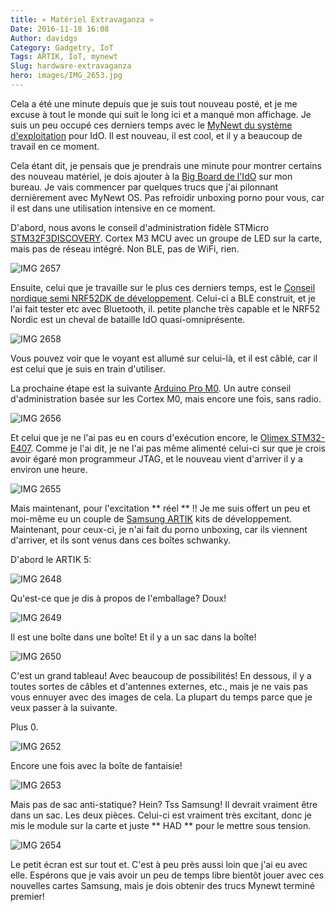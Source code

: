 ```yaml
---
title: « Matériel Extravaganza »
Date: 2016-11-18 16:08
Author: davidgs
Category: Gadgetry, IoT
Tags: ARTIK, IoT, mynewt
Slug: hardware-extravaganza
hero: images/IMG_2653.jpg
---
```


Cela a été une minute depuis que je suis tout nouveau posté, et je me excuse à tout le monde qui suit le long ici et a manqué mon affichage. Je suis un peu occupé ces derniers temps avec le [MyNewt du système d'exploitation](http://mynewt.apache.org) pour IdO. Il est nouveau, il est cool, et il y a beaucoup de travail en ce moment.

Cela étant dit, je pensais que je prendrais une minute pour montrer certains des nouveau matériel, je dois ajouter à la [Big Board de l'IdO](/posts/category/iot/the-big-board-of-iot-devices/) sur mon bureau. Je vais commencer par quelques trucs que j'ai pilonnant dernièrement avec MyNewt OS. Pas refroidir unboxing porno pour vous, car il est dans une utilisation intensive en ce moment.

D'abord, nous avons le conseil d'administration fidèle STMicro [STM32F3DISCOVERY](http://www.st.com/stm32f3discovery/). Cortex M3 MCU avec un groupe de LED sur la carte, mais pas de réseau intégré. Non BLE, pas de WiFi, rien.

![IMG 2657](/posts/category/iot/iot-hardware/images/IMG_2657.jpg)

Ensuite, celui que je travaille sur le plus ces derniers temps, est le [Conseil nordique semi NRF52DK de développement](https://www.nordicsemi.com/eng/Products/Getting-started-with-the-nRF52-Development-Kit). Celui-ci a BLE construit, et je l'ai fait tester etc avec Bluetooth, il. petite planche très capable et le NRF52 Nordic est un cheval de bataille IdO quasi-omniprésente.

![IMG 2658](/posts/category/iot/iot-hardware/images/IMG_2658.jpg)

Vous pouvez voir que le voyant est allumé sur celui-là, et il est câblé, car il est celui que je suis en train d'utiliser.

La prochaine étape est la suivante [Arduino Pro M0](https://www.adafruit.com/products/2417). Un autre conseil d'administration basée sur les Cortex M0, mais encore une fois, sans radio.

![IMG 2656](/posts/category/iot/iot-hardware/images/IMG_2656.jpg)

Et celui que je ne l'ai pas eu en cours d'exécution encore, le [Olimex STM32-E407](https://www.olimex.com/Products/Duino/STM32/OLIMEXINO-STM32/open-source-hardware). Comme je l'ai dit, je ne l'ai pas même alimenté celui-ci sur que je crois avoir égaré mon programmeur JTAG, et le nouveau vient d'arriver il y a environ une heure.

![IMG 2655](/posts/category/iot/iot-hardware/images/IMG_2655.jpg)

Mais maintenant, pour l'excitation ** réel ** !!<drum roll please> Je me suis offert un peu et moi-même eu un couple de [Samsung ARTIK](http://artik.io/) kits de développement. Maintenant, pour ceux-ci, je n'ai fait du porno unboxing, car ils viennent d'arriver, et ils sont venus dans ces boîtes schwanky.

D'abord le ARTIK 5:

![IMG 2648](/posts/category/iot/iot-hardware/images/IMG_2648.jpg)

Qu'est-ce que je dis à propos de l'emballage? Doux!

![IMG 2649](/posts/category/iot/iot-hardware/images/IMG_2649.jpg)

Il est une boîte dans une boîte! Et il y a un sac dans la boîte!

![IMG 2650](/posts/category/iot/iot-hardware/images/IMG_2650.jpg)

C'est un grand tableau! Avec beaucoup de possibilités! En dessous, il y a toutes sortes de câbles et d'antennes externes, etc., mais je ne vais pas vous ennuyer avec des images de cela. La plupart du temps parce que je veux passer à la suivante.

Plus 0.

![IMG 2652](/posts/category/iot/iot-hardware/images/IMG_2652.jpg)

Encore une fois avec la boîte de fantaisie!

![IMG 2653](/posts/category/iot/iot-hardware/images/IMG_2653.jpg)

Mais pas de sac anti-statique? Hein? Tss Samsung! Il devrait vraiment être dans un sac. Les deux pièces. Celui-ci est vraiment très excitant, donc je mis le module sur la carte et juste ** HAD ** pour le mettre sous tension.

![IMG 2654](/posts/category/iot/iot-hardware/images/IMG_2654.jpg)

Le petit écran est sur tout et. C'est à peu près aussi loin que j'ai eu avec elle. Espérons que je vais avoir un peu de temps libre bientôt jouer avec ces nouvelles cartes Samsung, mais je dois obtenir des trucs Mynewt terminé premier!

